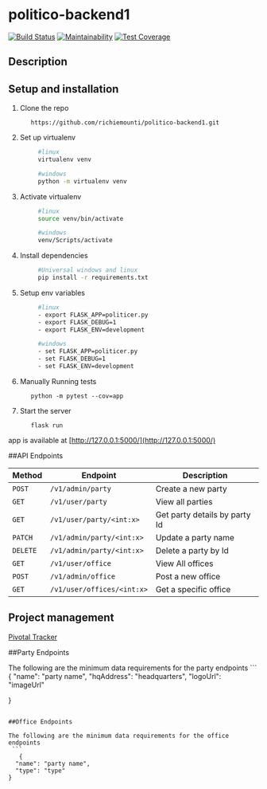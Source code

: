 # politico-backend1
[![Build Status](https://travis-ci.com/richiemounti/politico-backend1.svg?branch=zeno-dev)](https://travis-ci.com/richiemounti/politico-backend1)
[![Maintainability](https://api.codeclimate.com/v1/badges/80b9d5c51edac345d812/maintainability)](https://codeclimate.com/github/richiemounti/politico-backend1/maintainability)
[![Test Coverage](https://api.codeclimate.com/v1/badges/80b9d5c51edac345d812/test_coverage)](https://codeclimate.com/github/richiemounti/politico-backend1/test_coverage)


## Description


## Setup and installation
1. Clone the repo
   ```git
      https://github.com/richiemounti/politico-backend1.git
   ```

2. Set up virtualenv

        
   ```bash
        #linux
        virtualenv venv
   ```
    
   ```bash
        #windows
        python -m virtualenv venv
   `````

3. Activate virtualenv

        
   ```bash
        #linux
        source venv/bin/activate
   ```
  
   ```bash
        #windows
        venv/Scripts/activate
   ```
4. Install dependencies

   ```bash
        #Universal windows and linux
        pip install -r requirements.txt
   ```

5. Setup env variables
   ```bash  
        #linux
        - export FLASK_APP=politicer.py
        - export FLASK_DEBUG=1
        - export FLASK_ENV=development
   ```
   ```bash  
        #windows
        - set FLASK_APP=politicer.py
        - set FLASK_DEBUG=1
        - set FLASK_ENV=development
   ```
6. Manually Running tests
      ```
         python -m pytest --cov=app
      ```
7. Start the server
      ```
         flask run
      ```

app is available at [http://127.0.0.1:5000/](http://127.0.0.1:5000/)

##API Endpoints

| Method   | Endpoint                             | Description                                 |
| -------- | ------------------------------------ | -------------------------------------       |
| `POST`   | `/v1/admin/party`                    | Create a new party                          |
| `GET`    | `/v1/user/party`                     | View all parties                            |
| `GET`    | `/v1/user/party/<int:x>`             | Get party details by party Id               |
| `PATCH`  | `/v1/admin/party/<int:x>`            | Update a party  name                        |
| `DELETE` | `/v1/admin/party/<int:x>`            | Delete a party by Id                        |
| `GET`    | `/v1/user/office`                    | View All offices                            |
| `POST`   | `/v1/admin/office`                   | Post a new office                           |
| `GET`    | `/v1/user/offices/<int:x>`           | Get a specific office                       |


## Project management 

[Pivotal Tracker](https://www.pivotaltracker.com/n/projects/2241595)

##Party Endpoints

The following are the minimum data requirements for the party endpoints
    ```
      {
     "name": "party name",
     "hqAddress": "headquarters",
     "logoUrl": "imageUrl"

   }
   ```
   
##Office Endpoints

The following are the minimum data requirements for the office endpoints
    ```
      {
     "name": "party name",
     "type": "type"
   }
   ```
